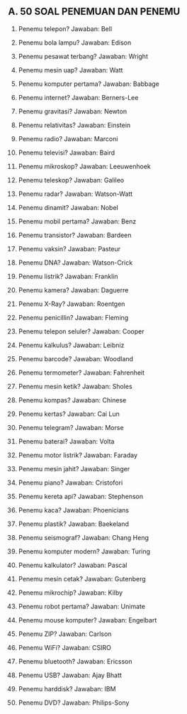 ## A. 50 SOAL PENEMUAN DAN PENEMU

1. Penemu telepon?
   Jawaban: Bell

2. Penemu bola lampu?
   Jawaban: Edison

3. Penemu pesawat terbang?
   Jawaban: Wright

4. Penemu mesin uap?
   Jawaban: Watt

5. Penemu komputer pertama?
   Jawaban: Babbage

6. Penemu internet?
   Jawaban: Berners-Lee

7. Penemu gravitasi?
   Jawaban: Newton

8. Penemu relativitas?
   Jawaban: Einstein

9. Penemu radio?
   Jawaban: Marconi

10. Penemu televisi?
    Jawaban: Baird

11. Penemu mikroskop?
    Jawaban: Leeuwenhoek

12. Penemu teleskop?
    Jawaban: Galileo

13. Penemu radar?
    Jawaban: Watson-Watt

14. Penemu dinamit?
    Jawaban: Nobel

15. Penemu mobil pertama?
    Jawaban: Benz

16. Penemu transistor?
    Jawaban: Bardeen

17. Penemu vaksin?
    Jawaban: Pasteur

18. Penemu DNA?
    Jawaban: Watson-Crick

19. Penemu listrik?
    Jawaban: Franklin

20. Penemu kamera?
    Jawaban: Daguerre

21. Penemu X-Ray?
    Jawaban: Roentgen

22. Penemu penicillin?
    Jawaban: Fleming

23. Penemu telepon seluler?
    Jawaban: Cooper

24. Penemu kalkulus?
    Jawaban: Leibniz

25. Penemu barcode?
    Jawaban: Woodland

26. Penemu termometer?
    Jawaban: Fahrenheit

27. Penemu mesin ketik?
    Jawaban: Sholes

28. Penemu kompas?
    Jawaban: Chinese

29. Penemu kertas?
    Jawaban: Cai Lun

30. Penemu telegram?
    Jawaban: Morse

31. Penemu baterai?
    Jawaban: Volta

32. Penemu motor listrik?
    Jawaban: Faraday

33. Penemu mesin jahit?
    Jawaban: Singer

34. Penemu piano?
    Jawaban: Cristofori

35. Penemu kereta api?
    Jawaban: Stephenson

36. Penemu kaca?
    Jawaban: Phoenicians

37. Penemu plastik?
    Jawaban: Baekeland

38. Penemu seismograf?
    Jawaban: Chang Heng

39. Penemu komputer modern?
    Jawaban: Turing

40. Penemu kalkulator?
    Jawaban: Pascal

41. Penemu mesin cetak?
    Jawaban: Gutenberg

42. Penemu mikrochip?
    Jawaban: Kilby

43. Penemu robot pertama?
    Jawaban: Unimate

44. Penemu mouse komputer?
    Jawaban: Engelbart

45. Penemu ZIP?
    Jawaban: Carlson

46. Penemu WiFi?
    Jawaban: CSIRO

47. Penemu bluetooth?
    Jawaban: Ericsson

48. Penemu USB?
    Jawaban: Ajay Bhatt

49. Penemu harddisk?
    Jawaban: IBM

50. Penemu DVD?
    Jawaban: Philips-Sony
